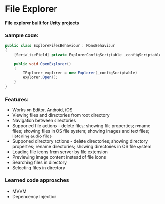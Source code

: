 # File Explorer

<b>File explorer built for Unity projects</b>

### Sample code:

```csharp
public class ExploreFilesBehaviour : MonoBehaviour
{
    [SerializeField] private ExplorerConfigScriptable _configScriptable;

    public void OpenExplorer()
    {
        IExplorer explorer = new Explorer(_configScriptable);
        explorer.Open();
    }
}
```

### Features:
- Works on Editor, Android, iOS
- Viewing files and directories from root directory
- Navigation between directories
- Supported file actions - delete files; showing file properties; rename files; showing files in OS file system; showing images and text files; listening audio files
- Supported directory actions - delete directories; showing directory properties; rename directories; showing directories in OS file system
- Loading file icons from server by file extension
- Previewing image content instead of file icons
- Searching files in directory
- Selecting files in directory

### Learned code approaches
- MVVM
- Dependency Injection